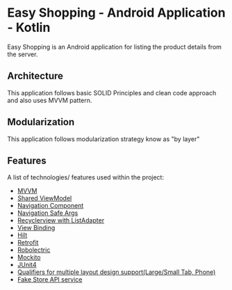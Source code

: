 # Easy Shopping - Android Application - Kotlin
Easy Shopping is an Android application for listing the product details from the server.
## Architecture
This application follows basic SOLID Principles and clean code approach and also uses MVVM pattern.
## Modularization
This application follows modularization strategy know as "by layer"
## Features
A list of technologies/ features used within the project:
* [MVVM]()
* [Shared ViewModel]()
* [Navigation Component]()
* [Navigation Safe Args]()
* [Recyclerview with ListAdapter]()
* [View Binding]()
* [Hilt]()
* [Retrofit]()
* [Robolectric]()
* [Mockito]()
* [JUnit4]()
* [Qualifiers for multiple layout design support(Large/Small Tab, Phone)]()
* [Fake Store API service](https://fakestoreapi.com/)


